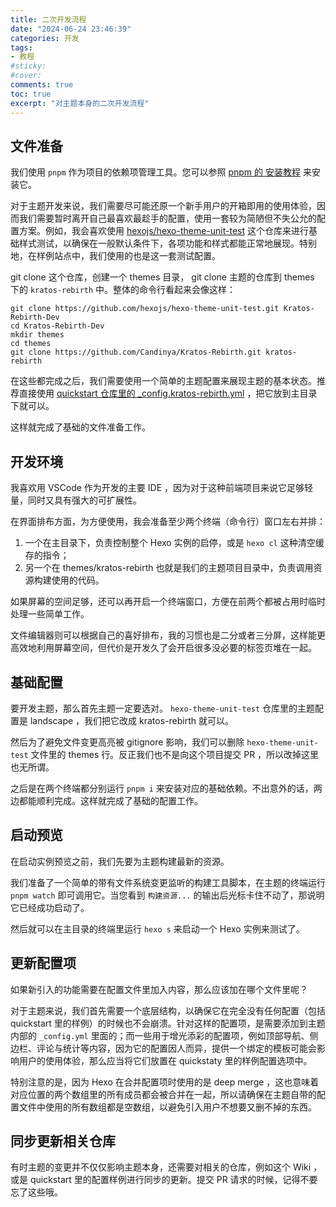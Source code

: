 ```yaml
---
title: 二次开发流程
date: "2024-06-24 23:46:39"
categories: 开发
tags:
- 教程
#sticky:
#cover:
comments: true
toc: true
excerpt: "对主题本身的二次开发流程"
---
```

## 文件准备

我们使用 `pnpm` 作为项目的依赖项管理工具。您可以参照 [pnpm 的 安装教程] 来安装它。

[pnpm 的 安装教程]: https://pnpm.io/zh/installation

对于主题开发来说，我们需要尽可能还原一个新手用户的开箱即用的使用体验，因而我们需要暂时离开自己最喜欢最趁手的配置，使用一套较为简陋但不失公允的配置方案。例如，我会喜欢使用 [hexojs/hexo-theme-unit-test] 这个仓库来进行基础样式测试，以确保在一般默认条件下，各项功能和样式都能正常地展现。特别地，在样例站点中，我们使用的也是这一套测试配置。

[hexojs/hexo-theme-unit-test]: https://github.com/hexojs/hexo-theme-unit-test

git clone 这个仓库，创建一个 themes 目录， git clone 主题的仓库到 themes 下的 `kratos-rebirth` 中。整体的命令行看起来会像这样：

```shell
git clone https://github.com/hexojs/hexo-theme-unit-test.git Kratos-Rebirth-Dev
cd Kratos-Rebirth-Dev
mkdir themes
cd themes
git clone https://github.com/Candinya/Kratos-Rebirth.git kratos-rebirth
```

在这些都完成之后，我们需要使用一个简单的主题配置来展现主题的基本状态。推荐直接使用 [quickstart 仓库里的 _config.kratos-rebirth.yml] ，把它放到主目录下就可以。

[quickstart 仓库里的 _config.kratos-rebirth.yml]: https://github.com/kratos-rebirth/quickstart/blob/main/_config.kratos-rebirth.yml

这样就完成了基础的文件准备工作。

## 开发环境

我喜欢用 VSCode 作为开发的主要 IDE ，因为对于这种前端项目来说它足够轻量，同时又具有强大的可扩展性。

在界面排布方面，为方便使用，我会准备至少两个终端（命令行）窗口左右并排：
1. 一个在主目录下，负责控制整个 Hexo 实例的启停，或是 `hexo cl` 这种清空缓存的指令；
2. 另一个在 themes/kratos-rebirth 也就是我们的主题项目目录中，负责调用资源构建使用的代码。

如果屏幕的空间足够，还可以再开启一个终端窗口，方便在前两个都被占用时临时处理一些简单工作。

文件编辑器则可以根据自己的喜好排布，我的习惯也是二分或者三分屏，这样能更高效地利用屏幕空间，但代价是开发久了会开启很多没必要的标签页堆在一起。

## 基础配置

要开发主题，那么首先主题一定要选对。 `hexo-theme-unit-test` 仓库里的主题配置是 landscape ，我们把它改成 kratos-rebirth 就可以。

然后为了避免文件变更高亮被 gitignore 影响，我们可以删除 `hexo-theme-unit-test` 文件里的 themes 行。反正我们也不是向这个项目提交 PR ，所以改掉这里也无所谓。

之后是在两个终端都分别运行 `pnpm i` 来安装对应的基础依赖。不出意外的话，两边都能顺利完成。这样就完成了基础的配置工作。

## 启动预览

在启动实例预览之前，我们先要为主题构建最新的资源。

我们准备了一个简单的带有文件系统变更监听的构建工具脚本，在主题的终端运行 `pnpm watch` 即可调用它。当您看到 `构建资源...` 的输出后光标卡住不动了，那说明它已经成功启动了。

然后就可以在主目录的终端里运行 `hexo s` 来启动一个 Hexo 实例来测试了。

## 更新配置项

如果新引入的功能需要在配置文件里加入内容，那么应该加在哪个文件里呢？

对于主题来说，我们首先需要一个底层结构，以确保它在完全没有任何配置（包括 quickstart 里的样例）的时候也不会崩溃。针对这样的配置项，是需要添加到主题内部的 `_config.yml` 里面的；而一些用于增光添彩的配置项，例如顶部导航、侧边栏、评论与统计等内容，因为它的配置因人而异，提供一个绑定的模板可能会影响用户的使用体验，那么应当将它们放置在 quickstaty 里的样例配置选项中。

特别注意的是，因为 Hexo 在合并配置项时使用的是 deep merge ，这也意味着对应位置的两个数组里的所有成员都会被合并在一起，所以请确保在主题自带的配置文件中使用的所有数组都是空数组，以避免引入用户不想要又删不掉的东西。

## 同步更新相关仓库

有时主题的变更并不仅仅影响主题本身，还需要对相关的仓库，例如这个 Wiki ，或是 quickstart 里的配置样例进行同步的更新。提交 PR 请求的时候，记得不要忘了这些哦。
